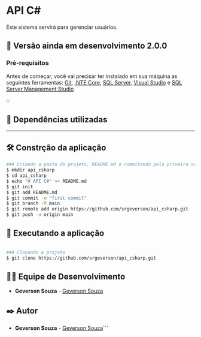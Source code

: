 # API C#
Este sistema servirá para gerenciar usuários.

## 📌 Versão ainda em desenvolvimento 2.0.0

### Pré-requisitos
Antes de começar, você vai precisar ter instalado em sua máquina as seguintes ferramentas:
[Git](https://git-scm.com), [.NTE Core](https://dotnet.microsoft.com/en-us/download), [SQL Server](https://www.microsoft.com/pt-br/sql-server/sql-server-downloads), [Visual Studio](https://visualstudio.microsoft.com/) e [SQL Server Management Studio](https://docs.microsoft.com/en-us/sql/ssms/download-sql-server-management-studio-ssms?view=sql-server-ver16)

💡

## 🚀 Dependências utilizadas
* **

## 🛠️ Constrção da aplicação

```bash
### Criando a pasta do projeto, README.md e commitando pela priveira vez
$ mkdir api_csharp
$ cd api_csharp
$ echo "# API C#" >> README.md
$ git init
$ git add README.md
$ git commit -m "first commit"
$ git branch -M main
$ git remote add origin https://github.com/srgeverson/api_csharp.git
$ git push -u origin main

```

## 🎲 Executando a aplicação

```bash

### Clonando o projeto
$ git clone https://github.com/srgeverson/api_csharp.git

```

## 👨‍💻 Equipe de Desenvolvimento

* **Geverson Souza** - [Geverson Souza](https://www.linkedin.com/in/srgeverson/)

## ✒️ Autor

* **Geverson Souza** - [Geverson Souza](https://www.linkedin.com/in/srgeverson/)```